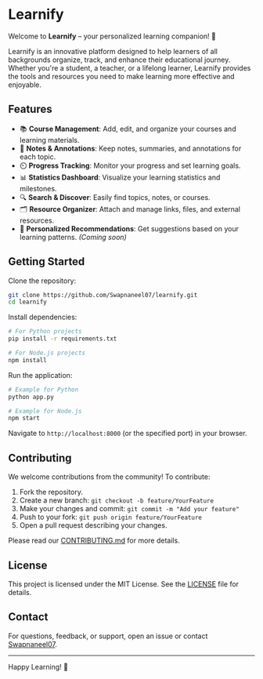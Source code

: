 # Learnify

Welcome to **Learnify** – your personalized learning companion! 🚀

Learnify is an innovative platform designed to help learners of all backgrounds organize, track, and enhance their educational journey. Whether you're a student, a teacher, or a lifelong learner, Learnify provides the tools and resources you need to make learning more effective and enjoyable.

## Features

- 📚 **Course Management**: Add, edit, and organize your courses and learning materials.
- 📝 **Notes & Annotations**: Keep notes, summaries, and annotations for each topic.
- ⏲️ **Progress Tracking**: Monitor your progress and set learning goals.
- 📊 **Statistics Dashboard**: Visualize your learning statistics and milestones.
- 🔍 **Search & Discover**: Easily find topics, notes, or courses.
- 🗂️ **Resource Organizer**: Attach and manage links, files, and external resources.
- 🎯 **Personalized Recommendations**: Get suggestions based on your learning patterns. *(Coming soon)*

## Getting Started

Clone the repository:

```bash
git clone https://github.com/Swapnaneel07/learnify.git
cd learnify
```

Install dependencies:

```bash
# For Python projects
pip install -r requirements.txt

# For Node.js projects
npm install
```

Run the application:

```bash
# Example for Python
python app.py

# Example for Node.js
npm start
```

Navigate to `http://localhost:8000` (or the specified port) in your browser.

## Contributing

We welcome contributions from the community! To contribute:

1. Fork the repository.
2. Create a new branch: `git checkout -b feature/YourFeature`
3. Make your changes and commit: `git commit -m "Add your feature"`
4. Push to your fork: `git push origin feature/YourFeature`
5. Open a pull request describing your changes.

Please read our [CONTRIBUTING.md](CONTRIBUTING.md) for more details.

## License

This project is licensed under the MIT License. See the [LICENSE](LICENSE) file for details.

## Contact

For questions, feedback, or support, open an issue or contact [Swapnaneel07](https://github.com/Swapnaneel07).

---

Happy Learning! 🌱
